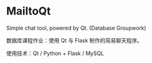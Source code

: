# MailtoQt
Simple chat tool, powered by Qt. (Database Groupwork)

数据库课程作业：使用 Qt 与 Flask 制作的简易聊天程序。

使用技术：Qt / Python + Flask / MySQL

